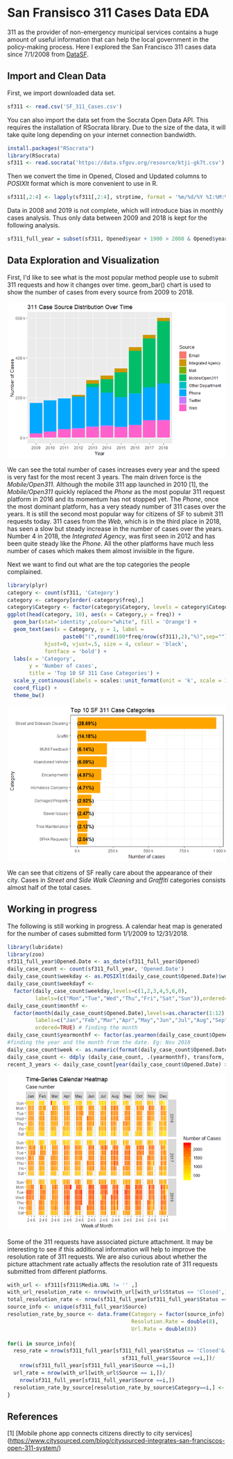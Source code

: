 San Fransisco 311 Cases Data EDA
================

311 as the provider of non-emergency municipal services contains a huge amount of useful information that can help the local government in the policy-making process. Here I explored the San Francisco 311 cases data since 7/1/2008 from [DataSF](https://data.sfgov.org/City-Infrastructure/311-Cases/vw6y-z8j6).

Import and Clean Data
---------------------

First, we import downloaded data set.

``` r
sf311 <- read.csv('SF_311_Cases.csv')
```

You can also import the data set from the Socrata Open Data API. This requires the installation of RSocrata library. Due to the size of the data, it will take quite long depending on your internet connection bandwidth.

``` r
install.packages("RSocrata")
library(RSocrata)
sf311 <- read.socrata('https://data.sfgov.org/resource/ktji-gk7t.csv')
```

Then we convert the time in Opened, Closed and Updated columns to *POSIXlt* format which is more convenient to use in R.

``` r
sf311[,2:4] <- lapply(sf311[,2:4], strptime, format = '%m/%d/%Y %I:%M:%S %p') 
```

Data in 2008 and 2019 is not complete, which will introduce bias in monthly cases analysis. Thus only data between 2009 and 2018 is kept for the following analysis.

``` r
sf311_full_year = subset(sf311, Opened$year + 1900 > 2008 & Opened$year + 1900 < 2019)
```

Data Exploration and Visualization
----------------------------------

First, I'd like to see what is the most popular method people use to submit 311 requests and how it changes over time. geom\_bar() chart is used to show the number of cases from every source from 2009 to 2018.

![](SF311_files/figure-markdown_github/Source%20Distribution%20Figure-1.png)

We can see the total number of cases increases every year and the speed is very fast for the most recent 3 years. The main driven force is the *Mobile/Open311*. Although the mobile 311 app launched in 2010 \[1\], the *Mobile/Open311* quickly replaced the *Phone* as the most popular 311 request platform in 2016 and its momentum has not stopped yet. The *Phone*, once the most dominant platform, has a very steady number of 311 cases over the years. It is still the second most popular way for citizens of SF to submit 311 requests today. 311 cases from the *Web*, which is in the third place in 2018, has seen a slow but steady increase in the number of cases over the years. Number 4 in 2018, the *Integrated Agency*, was first seen in 2012 and has been quite steady like the *Phone*. All the other platforms have much less number of cases which makes them almost invisible in the figure.

Next we want to find out what are the top categories the people complained.

``` r
library(plyr)
category <- count(sf311, 'Category')
category <- category[order(-category$freq),]
category$Category <- factor(category$Category, levels = category$Category[order(category$freq)])
ggplot(head(category, 10), aes(x = Category,y = freq)) +
  geom_bar(stat='identity',colour="white", fill = 'Orange') +
  geom_text(aes(x = Category, y = 1, label = 
                  paste0("(",round(100*freq/nrow(sf311),2),"%)",sep="")),
            hjust=0, vjust=.5, size = 4, colour = 'black',
            fontface = 'bold') +
  labs(x = 'Category', 
       y = 'Number of cases', 
       title = 'Top 10 SF 311 Case Categories') +
  scale_y_continuous(labels = scales::unit_format(unit = 'k', scale = 1e-3))+
  coord_flip() + 
  theme_bw()
```

![](SF311_files/figure-markdown_github/Top%2010%20Categories-1.png)

We can see that citizens of SF really care about the appearance of their city. Cases in *Street and Side Walk Cleaning* and *Graffiti* categories consists almost half of the total cases.

Working in progress
-------------------

The following is still working in progress. A calendar heat map is generated for the number of cases submitted form 1/1/2009 to 12/31/2018.

``` r
library(lubridate)
library(zoo)
sf311_full_year$Opened.Date <- as_date(sf311_full_year$Opened)
daily_case_count <- count(sf311_full_year, 'Opened.Date')
daily_case_count$weekday <- as.POSIXlt(daily_case_count$Opened.Date)$wday
daily_case_count$weekdayf <- 
  factor(daily_case_count$weekday,levels=c(1,2,3,4,5,6,0),
         labels=(c("Mon","Tue","Wed","Thu","Fri","Sat","Sun")),ordered=TRUE)
daily_case_count$monthf <- 
  factor(month(daily_case_count$Opened.Date),levels=as.character(1:12),
         labels=c("Jan","Feb","Mar","Apr","May","Jun","Jul","Aug","Sep","Oct","Nov","Dec"),
         ordered=TRUE) # finding the month 
daily_case_count$yearmonthf <- factor(as.yearmon(daily_case_count$Opened.Date)) 
#finding the year and the month from the date. Eg: Nov 2018 
daily_case_count$week <- as.numeric(format(daily_case_count$Opened.Date,"%W"))
daily_case_count <- ddply (daily_case_count, .(yearmonthf), transform, monthweek = 1+week-min(week))
recent_3_years <- daily_case_count[year(daily_case_count$Opened.Date) > 2015,]
```

![](SF311_files/figure-markdown_github/Drawing-1.png)

Some of the 311 requests have associated picture attachment. It may be interesting to see if this additional information will help to improve the resolution rate of 311 requests. We are also curious about whether the picture attachment rate actually affects the resolution rate of 311 requests submitted from different platforms.

``` r
with_url <- sf311[sf311$Media.URL != '' ,]
with_url_resolution_rate <- nrow(with_url[with_url$Status == 'Closed',])/nrow(with_url)
total_resolution_rate <- nrow(sf311_full_year[sf311_full_year$Status == 'Closed',])/nrow(sf311_full_year)
source_info <- unique(sf311_full_year$Source)
resolution_rate_by_source <- data.frame(Category = factor(source_info),
                                        Resolution.Rate = double(8),
                                        Url.Rate = double(8))

for(i in source_info){
  reso_rate = nrow(sf311_full_year[sf311_full_year$Status == 'Closed'&
                                     sf311_full_year$Source ==i,])/
    nrow(sf311_full_year[sf311_full_year$Source ==i,])
  url_rate = nrow(with_url[with_url$Source == i,])/
    nrow(sf311_full_year[sf311_full_year$Source ==i,])
  resolution_rate_by_source[resolution_rate_by_source$Category==i,] <- c(i,reso_rate,url_rate)
}
```

References
----------

\[1\] \[Mobile phone app connects citizens directly to city services\](<https://www.citysourced.com/blog/citysourced-integrates-san-franciscos-open-311-system/>)
